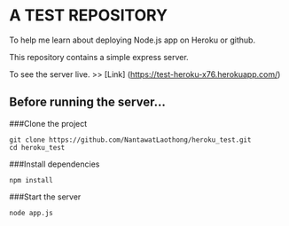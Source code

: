 # A TEST REPOSITORY

To help me learn about deploying Node.js app on Heroku or github.

This repository contains a simple express server. 


To see the server live. >> [Link] (https://test-heroku-x76.herokuapp.com/)


## Before running the server...

###Clone the project

	git clone https://github.com/NantawatLaothong/heroku_test.git
	cd heroku_test
	
###Install dependencies 

	npm install
	
###Start the server 

	node app.js
	
